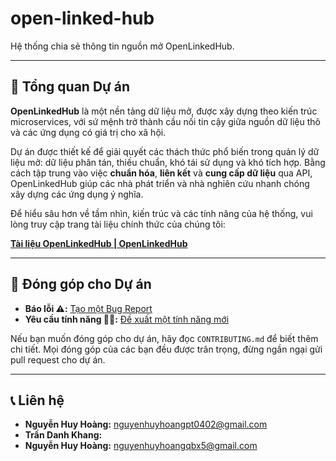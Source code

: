 # open-linked-hub

Hệ thống chia sẻ thông tin nguồn mở OpenLinkedHub.

---

## 📖 Tổng quan Dự án

**OpenLinkedHub** là một nền tảng dữ liệu mở, được xây dựng theo kiến trúc microservices, với sứ mệnh trở thành cầu nối tin cậy giữa nguồn dữ liệu thô và các ứng dụng có giá trị cho xã hội.

Dự án được thiết kế để giải quyết các thách thức phổ biến trong quản lý dữ liệu mở: dữ liệu phân tán, thiếu chuẩn, khó tái sử dụng và khó tích hợp. Bằng cách tập trung vào việc **chuẩn hóa**, **liên kết** và **cung cấp dữ liệu** qua API, OpenLinkedHub giúp các nhà phát triển và nhà nghiên cứu nhanh chóng xây dựng các ứng dụng ý nghĩa.

Để hiểu sâu hơn về tầm nhìn, kiến trúc và các tính năng của hệ thống, vui lòng truy cập trang tài liệu chính thức của chúng tôi:

**[Tài liệu OpenLinkedHub | OpenLinkedHub](https://haui-hit-nhonguoiyeucu.github.io/open-linked-hub/)**

---

## 🤝 Đóng góp cho Dự án

* **Báo lỗi ⚠️:** [Tạo một Bug Report](https://github.com/Haui-HIT-NhoNguoiYeuCu/open-linked-hub/issues/new?assignees=&labels=bug&template=bug_report.md&title=%5BBUG%5D)
* **Yêu cầu tính năng 👩‍💻:** [Đề xuất một tính năng mới](https://github.com/Haui-HIT-NhoNguoiYeuCu/open-linked-hub/issues/new?assignees=&labels=enhancement&template=feature_request.md&title=%5BFEAT%5D)

Nếu bạn muốn đóng góp cho dự án, hãy đọc `CONTRIBUTING.md` để biết thêm chi tiết.
Mọi đóng góp của các bạn đều được trân trọng, đừng ngần ngại gửi pull request cho dự án.

---

## 📞 Liên hệ

* **Nguyễn Huy Hoàng:** nguyenhuyhoangpt0402@gmail.com
* **Trần Danh Khang:**
* **Nguyễn Huy Hoàng:** nguyenhuyhoangqbx5@gmail.com

